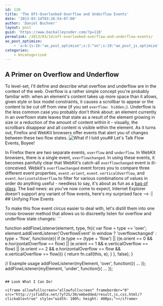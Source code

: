 ```yaml
---
id: 110
title: 'The Oft-Overlooked Overflow and Underflow Events'
date: '2013-03-14T03:26:54-07:00'
author: 'Daniel Buchner'
layout: post
guid: 'https://www.backalleycoder.com/?p=110'
permalink: /2013/03/14/oft-overlooked-overflow-and-underflow-events/
ao_post_optimize:
    - 'a:6:{s:16:"ao_post_optimize";s:2:"on";s:19:"ao_post_js_optimize";s:2:"on";s:20:"ao_post_css_optimize";s:2:"on";s:12:"ao_post_ccss";s:2:"on";s:16:"ao_post_lazyload";s:2:"on";s:15:"ao_post_preload";s:0:"";}'
categories:
    - Uncategorized
---
```


## A Primer on Overflow and Underflow

To level-set, I'll define and describe what overflow and underflow are in the context of the web. Overflow is a rather simple concept you're probably familiar with: when an element's content takes up more space than it allows, given style or box model constraints, it causes a scrollbar to appear or the content to be cut off from view (if you set `overflow: hidden;`). Underflow is the less common case you probably don't think about: an element currently in an overflown state leaves that state as a result of the element growing in size or a reduction of the amount of content within it - visually, the scrollbars disappear and all content is visible within the element. As it turns out, Firefox and WebKit browsers offer events that alert you of changes between these two flow states. ![What if I told you](http://i.qkme.me/3tctfi.jpg)## Let's Talk Flow Events, Boyee!

In Firefox there are two separate events, `overflow` and `underflow`. In WebKit browsers, there is a single event, `overflowchanged`. In using these events, it becomes painfully clear that WebKit's catch-all `overflowchanged` event is ill-conceived. Webkit's `overflowchanged` event forces you to compare three different event properties, `event.orient`, `event.verticalOverflow`, and `event.horizontalOverflow` to filter for various combinations of values in order do anything useful - needless to say, it's about as fun as a [bag of glass](http://www.nbc.com/saturday-night-live/video/irwin-mainway/1185611/ "Classic SNL - Bag o' Glass"). The bad news: as you've now come to expect, Internet Explorer doesn't support any variant of flow events, here's my surprised face --&gt; :| ## Unifying Flow Events

To make this flow event circus easier to deal with, let's distill them into one cross-browser method that allows us to discreetly listen for overflow and underflow state changes: ```

function addFlowListener(element, type, fn){
  var flow = type == 'over';
  element.addEventListener('OverflowEvent' in window ? 'overflowchanged' : type + 'flow', function(e){
    if (e.type == (type + 'flow') ||
      ((e.orient == 0 && e.horizontalOverflow == flow) || 
      (e.orient == 1 && e.verticalOverflow == flow) || 
      (e.orient == 2 && e.horizontalOverflow == flow && e.verticalOverflow == flow))) {
      return fn.call(this, e);
    }
  }, false);
}

// Example usage
addFlowListener(myElement, 'over', function(){ ... });
addFlowListener(myElement, 'under', function(){ ... });
```

## Look What I Can Do!

<iframe allowfullscreen="allowfullscreen" frameborder="0" src="http://jsfiddle.net/7yT2S/39/embedded/result,js,css,html/?clickable=true" style="width: 100%; height: 400px;"></iframe>